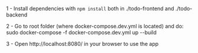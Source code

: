 1 - Install dependencies with `npm install` both in ./todo-frontend and ./todo-backend

2 - Go to root folder (where docker-compose.dev.yml is located) and do: sudo docker-compose -f docker-compose.dev.yml up --build

3 - Open http://localhost:8080/ in your browser to use the app 